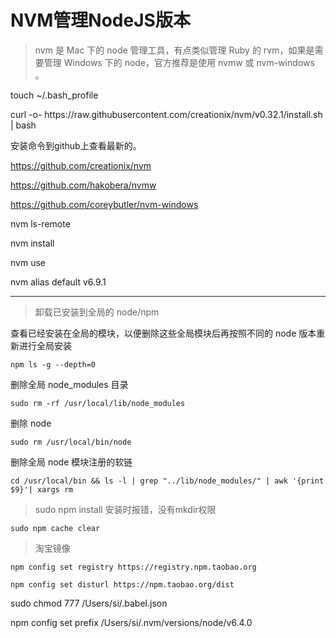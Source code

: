 # NVM管理NodeJS版本

> nvm 是 Mac 下的 node 管理工具，有点类似管理 Ruby 的 rvm，如果是需要管理 Windows 下的 node，官方推荐是使用 nvmw 或 nvm-windows 。

touch ~\/.bash\_profile

curl -o- https:\/\/raw.githubusercontent.com\/creationix\/nvm\/v0.32.1\/install.sh \| bash

安装命令到github上查看最新的。

[https:\/\/github.com\/creationix\/nvm](https://github.com/creationix/nvm)

[https:\/\/github.com\/hakobera\/nvmw](https://github.com/hakobera/nvmw)

[https:\/\/github.com\/coreybutler\/nvm-windows](https://github.com/coreybutler/nvm-windows)

nvm ls-remote

nvm install

nvm use

nvm alias default v6.9.1

---

> 卸载已安装到全局的 node\/npm

查看已经安装在全局的模块，以便删除这些全局模块后再按照不同的 node 版本重新进行全局安装

`npm ls -g --depth=0`

删除全局 node\_modules 目录

`sudo rm -rf /usr/local/lib/node_modules`

删除 node

`sudo rm /usr/local/bin/node`

删除全局 node 模块注册的软链

`cd /usr/local/bin && ls -l | grep "../lib/node_modules/" | awk '{print $9}'| xargs rm`

> sudo npm install 安装时报错，没有mkdir权限

`sudo npm cache clear`

> 淘宝镜像

`npm config set registry https://registry.npm.taobao.org`

`npm config set disturl https://npm.taobao.org/dist`

sudo chmod 777 \/Users\/si\/.babel.json

npm config set prefix \/Users\/si\/.nvm\/versions\/node\/v6.4.0

